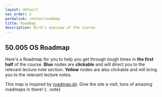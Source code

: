 ```yaml
---
layout: default 
nav_order: 2
permalink: /notes/roadmap
title: Roadmap
description: Bird's eyeview of the course.  
---
```


## 50.005 OS Roadmap

Here's a Roadmap for you to help you get through tough times in **the first half** of the course. **Blue** nodes are **clickable** and will direct you to the relevant lecture note section. **Yellow** nodes are also clickable and will bring you to the relevant lecture notes.

This map is inspired by [roadmap.sh](https://roadmap.sh). Give the site a visit, tons of amazing roadmaps in there!
{: .note}

<object type="image/svg+xml" data="{{ site.baseurl }}/assets/contentimage/roadmap.svg" style="width:100%;"></object>
